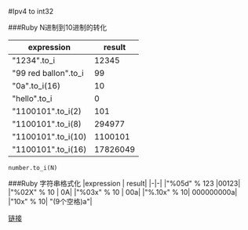 #Ipv4 to int32

###Ruby N进制到10进制的转化

| expression  |    result|
|-------------|----------|
|"1234".to_i| 12345|
|"99 red ballon".to_i|99|
|"0a".to_i(16)|10|
|"hello".to_i|0|
|"1100101".to_i(2)|101|
|"1100101".to_i(8)|294977|
|"1100101".to_i(10)|1100101|
|"1100101".to_i(16)|17826049|

    number.to_i(N) 
    


###Ruby 字符串格式化
|expression  |    result|
|-|-|
|"%05d" % 123 |00123|
|"%02X" % 10 | 0A|
|"%03x" % 10 | 00a|
|"%.10x" % 10| 000000000a|
|"10x" % 10| "(9个空格)a"|

[链接](http://blog.csdn.net/garn_hsia/article/details/7869895)